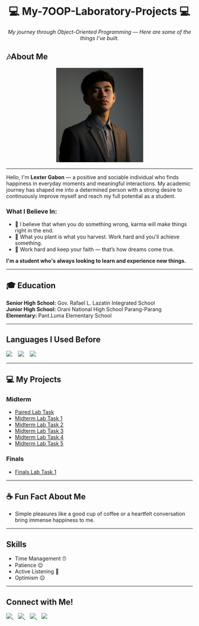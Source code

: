 <div align='center'>
  
# 💻 My-7OOP-Laboratory-Projects 💻
<p><i>My journey through Object-Oriented Programming — Here are some of the things I've built.</i></p>
</div>

  
## 🎶About Me

<div align='center'> 
<img src= "IMG_20251030_10-14-12-318.jpg?"
  alt="Profile Picture"
  width="235"
  height="255" />
</div>

---

<p>
Hello, I'm <b>Lexter Gabon</b> — a positive and sociable individual who finds happiness in everyday moments and meaningful interactions.  
My academic journey has shaped me into a determined person with a strong desire to continuously improve myself and reach my full potential as a student.
</p>

### What I Believe In:
- 🌱 I believe that when you do something wrong, karma will make things right in the end.  
- 💪 What you plant is what you harvest. Work hard and you'll achieve something.  
- 🌌 Work hard and keep your faith — that’s how dreams come true.

<p><b>I'm a student who's always looking to learn and experience new things.</b></p>


---

## 🎓 Education
**Senior High School:** Gov. Rafael L. Lazatin Integrated School  
**Junior High School:** Orani National High School Parang-Parang  
**Elementary:** Pant.Luma Elementary School  


---

## Languages I Used Before

<img src="https://img.shields.io/badge/C-%2300599C.svg?style=for-the-badge&logo=c&logoColor=white" height="50"/>
&nbsp;&nbsp;
<img src="https://img.shields.io/badge/Java-ED8B00?style=for-the-badge&logo=openjdk&logoColor=white" height="50"/>
&nbsp;&nbsp;
<img src="https://img.shields.io/badge/MySQL-%2300f.svg?style=for-the-badge&logo=mysql&logoColor=white" height="50"/> 


---

## 💻 My Projects

### Midterm
- [Paired Lab Task](https://github.com/Lexter-Gbn/My-7OOP-Laboratory-Projects/blob/d33c3b3a77f9ad1a06368c55433102bb35d2718f/7OOP.Gatil%2CGabon.pdf)  
- [Midterm Lab Task 1](https://github.com/Lexter-Gbn/My-7OOP-Laboratory-Projects/blob/bba8dfcebead0cf8978b0ffa546eb0bece176161/GG_OOPLABTASK1MIDTERm.pdf)  
- [Midterm Lab Task 2](https://github.com/Lexter-Gbn/My-7OOP-Laboratory-Projects/blob/f60326f453a91530d6a777ee7ec8007cd8a2e72f/GLexter.pdf)  
- [Midterm Lab Task 3](https://github.com/Lexter-Gbn/My-7OOP-Laboratory-Projects/blob/529b4a73f060bcb217c8227ab08b5effeec2a0b7/Untitled%20document-2.pdf)  
- [Midterm Lab Task 4](https://github.com/Lexter-Gbn/My-7OOP-Laboratory-Projects/blob/3d4671a6f9d8adc411f3e0bbf83d570d6d87090f/GabonLexter.pdf)  
- [Midterm Lab Task 5](https://github.com/Lexter-Gbn/My-7OOP-Laboratory-Projects/blob/0319740b8dd978f778f95ea7ec4e60e7287acbe6/gabonlexter.pdf)

### Finals
- [Finals Lab Task 1](https://github.com/Lexter-Gbn/My-7OOP-Laboratory-Projects/blob/46708e92dd680888952dd9a4bf6ef97756a3832b/gabonlexterc.pdf)


---

## ☕ Fun Fact About Me
- Simple pleasures like a good cup of coffee or a heartfelt conversation bring immense happiness to me.


---

## Skills
- Time Management ⏰  
- Patience 😌  
- Active Listening 💛  
- Optimism 😉  


---

## Connect with Me!

<a href="mailto:lgabon24-1509@cca.edu.ph" target="_blank">
<img src="https://img.shields.io/badge/Email-D14836?style=for-the-badge&logo=gmail&logoColor=white" height="40"/>
</a>
&nbsp;&nbsp;

<a href="//www.facebook.com/Gbnlxtr" target="_blank">
<img src="https://img.shields.io/badge/Facebook-1877F2?style=for-the-badge&logo=facebook&logoColor=white" height="40"/>
</a>
&nbsp;&nbsp;

<a href="//www.instagram.com/gbnlxtrrr" target="_blank">
<img src="https://img.shields.io/badge/Instagram-E4405F?style=for-the-badge&logo=instagram&logoColor=white" height="40"/>
</a>
&nbsp;&nbsp;

<a href="//www.tiktok.com/@slrrrrtsss" target="_blank">
<img src="https://img.shields.io/badge/TikTok-000000?style=for-the-badge&logo=tiktok&logoColor=white" height="40"/>
</a>

